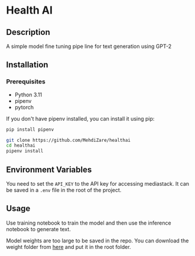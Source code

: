 # Health AI

## Description
A simple model fine tuning pipe line for text generation using GPT-2

## Installation

### Prerequisites
- Python 3.11
- pipenv
- pytorch


If you don't have pipenv installed, you can install it using pip:

```bash
pip install pipenv
```

```bash
git clone https://github.com/MehdiZare/healthai
cd healthai
pipenv install
```
## Environment Variables
You need to set the `API_KEY` to the API key for accessing mediastack. It can be saved in a `.env` file in the root of the project.


## Usage

Use training notebook to train the model and then use the inference notebook to generate text.

Model weights are too large to be saved in the repo. You can download the weight folder from 
[here](https://drive.google.com/drive/folders/1TrO_08gv6_NVbE9pZxeQ__rdnUxYUOlq?usp=drive_link) and put it in the root folder.